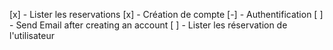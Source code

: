 [x] - Lister les reservations
[x] - Création de compte
[-] - Authentification 
[ ] - Send Email after creating an account
[ ] - Lister les réservation de l'utilisateur
